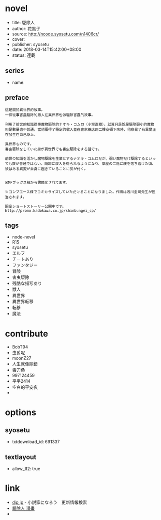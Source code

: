 # novel

- title: 駆除人
- author: 花黒子
- source: http://ncode.syosetu.com/n1406cr/
- cover:
- publisher: syosetu
- date: 2018-03-14T15:42:00+08:00
- status: 連載

## series

- name:

## preface


```
這是關於異世界的故事。
一個從事害蟲驅除的男人在異世界也做驅除害蟲的故事。

利用了前世的知識從事魔物驅除的ナオキ・コムロ（小室直樹），就算只是說是驅除弱小的魔物但是數量也不普通。當他獲得了穩定的收入並在壹家藥店的二樓安頓下來時，他察覺了有異變正在發生在自己身上。

異世界ものです。
害虫駆除をしていた男が異世界でも害虫駆除をする話です。

前世の知識を活かし魔物駆除を生業とするナオキ・コムロだが、弱い魔物だけ駆除するといっても数が普通ではない。順調に収入を得られるようになり、薬屋の二階に腰を落ち着けた頃、彼はある異変が自身に起きていることに気が付く。


※MFブックス様から書籍化されてます。

※コンプエース様でコミカライズしていただけることになりました。作画は浅川圭司先生が担当されます。

限定ショートストーリー公開中です。
http://promo.kadokawa.co.jp/shinbungei_cp/
```

## tags

- node-novel
- R15
- syosetu
- エルフ
- チートあり
- ファンタジー
- 冒険
- 害虫駆除
- 残酷な描写あり
- 獣人
- 異世界
- 異世界転移
- 転移
- 魔法

# contribute

- BobT94
- 虫豸呢
- moonZ27
- 人生就像除錯
- 毒刀桑
- 997124459
- 平平2414
- 空白的平安夜
- 

# options

## syosetu

- txtdownload_id: 691337

## textlayout

- allow_lf2: true

# link

- [dip.jp](https://narou.dip.jp/search.php?text=n1406cr&novel=all&genre=all&new_genre=all&length=0&down=0&up=100) - 小説家になろう　更新情報検索
- [驅除人 漫畫](http://tw.manhuagui.com/comic/24528/)
- 

